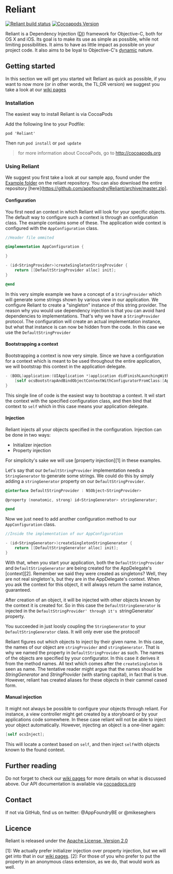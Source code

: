 Reliant
=======

[![Reliant build status](https://travis-ci.org/appfoundry/Reliant.svg?branch=master)](https://travis-ci.org/appfoundry/reliant)   [![Cocoapods Version](https://cocoapod-badges.herokuapp.com/v/Reliant/badge.png)](http://cocoadocs.org/docsets/Reliant/)

Reliant is a Dependency Injection ([DI](http://martinfowler.com/articles/injection.html "Martin Fowler never lies")) 
framework for Objective-C, both for OS X and iOS. Its goal is to make its use as simple
as possible, while not limiting possibilities. It aims to have as little impact as
possible on your project code. It also aims to be loyal to Objective-C's [dynamic](http://stackoverflow.com/questions/125367/dynamic-type-languages-versus-static-type-languages) 
nature.

Getting started
---------------

In this section we will get you started wit Reliant as quick as possible, if you want to now more 
(or in other words, the TL;DR version) we suggest you take a look at our [wiki pages](https://github.com/appfoundry/Reliant/wiki)

### Installation

The easiest way to install Reliant is via CocoaPods

Add the following line to your Podfile:

`pod 'Reliant'`

Then run `pod install` or `pod update`

> for more information about CocoaPods, go to http://cocoapods.org

### Using Reliant

We suggest you first take a look at our sample app, found under the [Example folder](https://github.com/appfoundry/Reliant/tree/master/Example) 
on the reliant repository. You can also download the entire repository [here](https://github.com/appfoundry/Reliant/archive/master.zip].
 
#### Configuration

You first need an context in which Reliant will look for your specific objects. The default way to configure such a 
context is through an configuration class. The example contains some of these. The application wide context is configured
with the `AppConfiguration` class.

```objective-c
//Header file ommited

@implementation AppConfiguration {

}

- (id<StringProvider>)createSingletonStringProvider {
    return [[DefaultStringProvider alloc] init];
}

@end
```

In this very simple example we have a concept of a `StringProvider` which will generate some strings shown by various
view in our application. We configure Reliant to create a "singleton" instance of this string provider. The reason why
you would use dependency injection is that you can avoid hard dependencies to implementations. That's why we have
a `StringProvider` protocol. The configuration will create an actual implementation instance, but what that instance is
can now be hidden from the code. In this case we use the `DefaultStringProvider`

#### Bootstrapping a context

Bootstrapping a context is now very simple. Since we have a configuration for a context which is meant to be used 
throughout the entire application, we will bootstrap this context in the application delegate.

```objective-c
- (BOOL)application:(UIApplication *)application didFinishLaunchingWithOptions:(NSDictionary *)launchOptions {
    [self ocsBootstrapAndBindObjectContextWithConfiguratorFromClass:[AppConfiguration class]];
}
```

This single line of code is the easiest way to bootstrap a context. It wil start the context with the specified 
configuration class, and then bind that context to `self` which in this case means your application delegate.

#### Injection

Reliant injects all your objects specified in the configuration. Injection can be done in two ways:
- Initializer injection
- Property injection

For simplicity's sake we will use [property injection][1] in these examples.

Let's say that our `DefaultStringProvider` implementation needs a `StringGenerator` to generate some strings. 
We could do this by simply adding a `stringGenerator` property on our `DefaultStringProvider`.
 
```objective-c
@interface DefaultStringProvider : NSObject<StringProvider>

@property (nonatomic, strong) id<StringGenerator> stringGenerator;

@end
```

Now we just need to add another configuration method to our `AppConfiguration` class.

```objective-c
//Inside the implementation of our AppConfiguration

- (id<StringGenerator>)createSingletonStringGenerator {
    return [[DefaultStringGenerator alloc] init];
}
```

With that, when you start your application, both the `DefaultStringProvider` and `DefaultStringGenerator` are being 
created for the AppDelegate's [context][2]. Remember we said they were created as singletons? Well, they are not real 
singleton's, but they are in the AppDelegate's context. When you ask the context for this object, it will always return
the same instance, guaranteed.

After creation of an object, it will be injected with other objects known by the context it is created for. So in this 
case the `DefaultStringGenerator` is injected in the `DefaultStringProvider' through it's `stringGenerator` property.
 
You succeeded in just loosly coupling the `StringGenerator` to your `DefaultStringGenerator` class. It will only ever
use the protocol!

Reliant figures out which objects to inject by their given name. In this case, the names of our object are `stringProvider`
and `stringGenerator`. That is why we named the property in `DefaultStringProvider` as such. The names of the objects are
specified by your configurator. In this case it derives it from the method names. All text which comes after the 
`createSingleton` is seen as name. The tentative reader might argue that the names should be *StringGenerator* and 
*StringProvider* (with starting capital), in fact that is true. However, reliant has created aliases for these objects
in their cammel cased form.

#### Manual injection

It might not always be possible to configure your objects through reliant. For instance, a view controller might get created
by a storyboard or by your applications code somewhere. In these case reliant will not be able to inject your object 
automatically. However, injecting an object is a one-liner again:

```objective-c
[self ocsInject];
```

This will locate a context based on `self`, and then inject `self`with objects known to the found context.

Further reading
---------------

Do not forget to check our [wiki pages](https://github.com/appfoundry/Reliant/wiki) for more details on what is discussed above.
Our API documentation is available via [cocoadocs.org](http://cocoadocs.org/docsets/Reliant)

Contact
-------
If not via GitHub, find us on twitter: @AppFoundryBE or @mikeseghers

Licence
-------

Reliant is released under the [Apache License, Version 2.0](http://www.apache.org/licenses/LICENSE-2.0)

[1]: We actually prefer initializer injection over property injection, but we will get into that in our [wiki pages](https://github.com/appfoundry/Reliant/wiki).
[2]: For those of you who prefer to put the property in an anonymous class extension, as we do, that would work as well.
